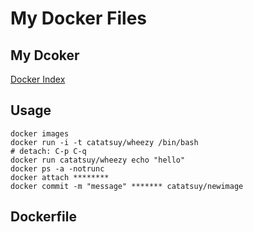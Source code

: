 # My Docker Files

## My Dcoker

[Docker Index](https://index.docker.io/u/catatsuy/)


## Usage


    docker images
    docker run -i -t catatsuy/wheezy /bin/bash
    # detach: C-p C-q
    docker run catatsuy/wheezy echo "hello"
    docker ps -a -notrunc
    docker attach ********
    docker commit -m "message" ******* catatsuy/newimage


## Dockerfile
